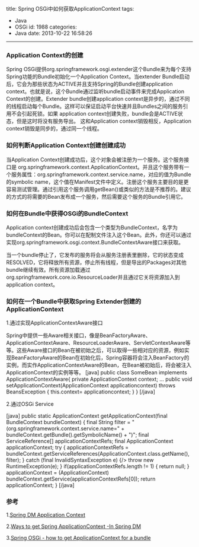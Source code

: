 title: Spring OSGi中如何获取ApplicationContext
tags:
  - Java
  - OSGi
id: 1988
categories:
  - Java
date: 2013-10-22 16:58:26
---

### Application Context的创建

Spring OSGi提供org.springframework.osgi.extender这个Bundle来为每个支持Spring功能的Bundle初始化一个Application Context。当extender Bundle启动后，它会为那些状态为ACTIVE并且支持Spring的Bundle创建application context。也就是说，这个Bundle通过监听bundle启动事件来完成Application Context的创建。Extender bundle创建application context是异步的，通过不同的线程启动每个Bundle。这样可以保证启动平台快速并且Bundles之间的服务引用不会引起死锁。如果 application context创建失败，bundle会是ACTIVE状态，但是这时将没有服务导出。
这和Application context销毁相反，Application context销毁是同步的，通过同一个线程。

### 如何判断Application Context创建创建成功

当Application Context创建成功后，这个对象会被注册为一个服务。这个服务接口是 org.springframework.context.ApplicationContext。并且这个服务带有一个服务属性：org.springframework.context.service.name，对应的值为Bundle的symbolic name，这个值在Manifest文件中定义。注册这个服务主要目的是更容易测试管理。通过引用这个服务调用getBean()或类似的方法是不推荐的。建议的方式的将需要的Bean发布成一个服务，然后需要这个服务的Bundle引用它。

### 如何在Bundle中获得OSGi的BundleContext

Application context创建成功后会包含一个类型为BundleContext，名字为bundleContext的Bean。你可以在配制文件注入这个Bean。此外，你还可以通过实现org.springframework.osgi.context.BundleContextAware接口来获取。

当一个bundle停止了，它发布的服务将会从服务注册表里删除，它的状态变成RESOLVED，它将释放所有资源，停止所有线程，但是导出的Packages对其他bundle继续有效。所有资源加载通过org.springframework.core.io.ResourceLoader并且通过它关将资源加入到application context。

### 如何在一个Bundle中获取Spring Extender创建的ApplicationContext

1.通过实现ApplicationContextAware接口

Spring中提供一些Aware相关接口，像是BeanFactoryAware、ApplicationContextAware、ResourceLoaderAware、ServletContextAware等等。这些Aware接口的Bean在被初始之后，可以取得一些相对应的资源，例如实现BeanFactoryAware的Bean在初始化后，Spring容器将会注入BeanFactory的实例，而实作ApplicationContextAware的Bean，在Bean被初始后，将会被注入 ApplicationContext的实例等等。
[java]
 public class SomeBean implements ApplicationContextAware{
      private ApplicationContext context;
      ...
      public void setApplicationContext(ApplicationContext     applicationcontext) throws BeansException {
         this.context= applicationcontext;
      }
   }
[/java]

2.通过OSGi Service

[java]
public static ApplicationContext getApplicationContext(final BundleContext bundleContext) {
        final String filter = &quot;(org.springframework.context.service.name=&quot; + bundleContext.getBundle().getSymbolicName() + &quot;)&quot;;
        final ServiceReference[] applicationContextRefs;
        final ApplicationContext applicationContext;
        try {
            applicationContextRefs = bundleContext.getServiceReferences(ApplicationContext.class.getName(), filter);
        } catch (final InvalidSyntaxException e) {/&gt;
            throw new RuntimeException(e);
        }
        if(applicationContextRefs.length != 1) {
            return null;
        }
        applicationContext = (ApplicationContext) bundleContext.getService(applicationContextRefs[0]);
       return applicationContext;
}
[/java]

### 参考

1.[Spring DM Application Context](http://www.cnblogs.com/ygyinx/archive/2012/10/27/osgi_application_context.html)

2.[Ways to get Spring ApplicationContext -In Spring DM](http://tech-tauk.blogspot.com/2009/10/ways-to-get-spring-applicationcontext.html)

3.[Spring OSGi - how to get ApplicationContext for a bundle](http://mindpipe.blogspot.com/2011/03/spring-osgi-how-to-get.html)